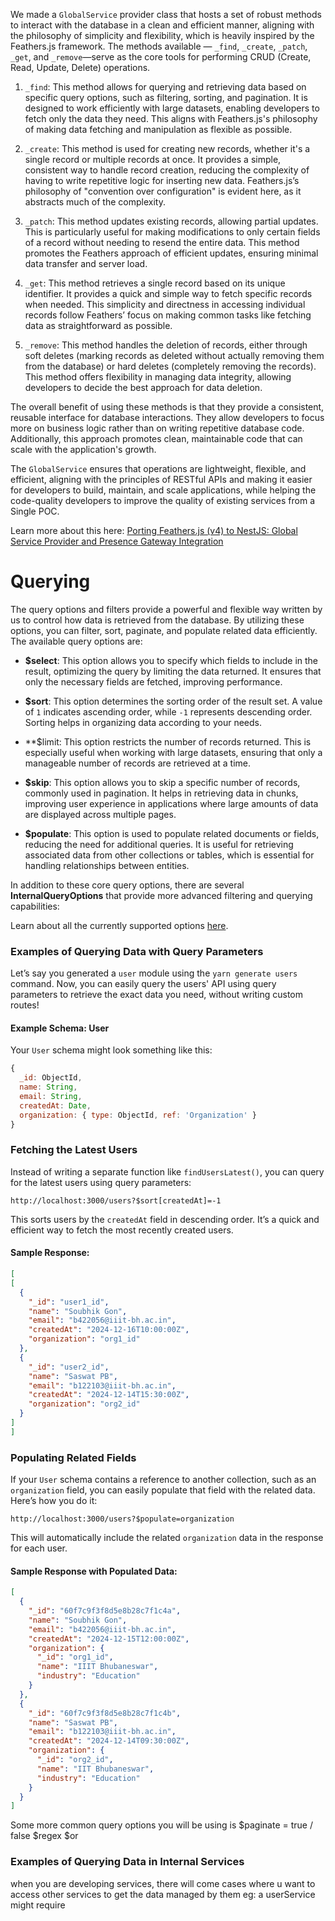 We made a  `GlobalService`  provider class that hosts a set of robust methods to interact with the database in a clean and efficient manner, aligning with the philosophy of simplicity and flexibility, which is heavily inspired by the Feathers.js framework. The methods available — `_find`, `_create`, `_patch`, `_get`, and `_remove`—serve as the core tools for performing CRUD (Create, Read, Update, Delete) operations.

1. `_find`: This method allows for querying and retrieving data based on specific query options, such as filtering, sorting, and pagination. It is designed to work efficiently with large datasets, enabling developers to fetch only the data they need. This aligns with Feathers.js's philosophy of making data fetching and manipulation as flexible as possible.

2. `_create`: This method is used for creating new records, whether it's a single record or multiple records at once. It provides a simple, consistent way to handle record creation, reducing the complexity of having to write repetitive logic for inserting new data. Feathers.js’s philosophy of "convention over configuration" is evident here, as it abstracts much of the complexity.

3. `_patch`: This method updates existing records, allowing partial updates. This is particularly useful for making modifications to only certain fields of a record without needing to resend the entire data. This method promotes the Feathers approach of efficient updates, ensuring minimal data transfer and server load.

4. `_get`: This method retrieves a single record based on its unique identifier. It provides a quick and simple way to fetch specific records when needed. This simplicity and directness in accessing individual records follow Feathers’ focus on making common tasks like fetching data as straightforward as possible.

5. `_remove`: This method handles the deletion of records, either through soft deletes (marking records as deleted without actually removing them from the database) or hard deletes (completely removing the records). This method offers flexibility in managing data integrity, allowing developers to decide the best approach for data deletion.

The overall benefit of using these methods is that they provide a consistent, reusable interface for database interactions. They allow developers to focus more on business logic rather than on writing repetitive database code. Additionally, this approach promotes clean, maintainable code that can scale with the application's growth. 

The `GlobalService` ensures that operations are lightweight, flexible, and efficient, aligning with the principles of RESTful APIs and making it easier for developers to build, maintain, and scale applications, while helping the code-quality developers to improve the quality of existing services from a Single POC.

Learn more about this here: [Porting Feathers.js (v4) to NestJS: Global Service Provider and Presence Gateway Integration](https://github.com/p-society/gc-broadcast/pull/9 )

# Querying

The query options and filters provide a powerful and flexible way written by us to control how data is retrieved from the database. By utilizing these options, you can filter, sort, paginate, and populate related data efficiently. The available query options are:

- **$select**: This option allows you to specify which fields to include in the result, optimizing the query by limiting the data returned. It ensures that only the necessary fields are fetched, improving performance.

- **$sort**: This option determines the sorting order of the result set. A value of `1` indicates ascending order, while `-1` represents descending order. Sorting helps in organizing data according to your needs.

- **$limit: This  option restricts the number of records returned. This is especially useful when working with large datasets, ensuring that only a manageable number of records are retrieved at a time.

- **$skip**: This option allows you to skip a specific number of records, commonly used in pagination. It helps in retrieving data in chunks, improving user experience in applications where large amounts of data are displayed across multiple pages.

- **$populate**: This option is used to populate related documents or fields, reducing the need for additional queries. It is useful for retrieving associated data from other collections or tables, which is essential for handling relationships between entities.

In addition to these core query options, there are several **InternalQueryOptions** that provide more advanced filtering and querying capabilities:

Learn about all the currently supported options [here](https://github.com/p-society/gc-broadcast/blob/dev/src/types/QueryOptions.d.ts).

### Examples of Querying Data with Query Parameters

Let’s say you generated a `user`  module  using the `yarn generate users` command. Now, you can easily query the users' API using query parameters to retrieve the exact data you need, without writing custom routes!

#### Example Schema: User

Your `User` schema might look something like this:

```javascript
{
  _id: ObjectId,
  name: String,
  email: String,
  createdAt: Date,
  organization: { type: ObjectId, ref: 'Organization' }
}
```

### Fetching the Latest Users

Instead of writing a separate function like `findUsersLatest()`, you can query for the latest users using query parameters:

```
http://localhost:3000/users?$sort[createdAt]=-1
```

This sorts users by the `createdAt` field in descending order. It’s a quick and efficient way to fetch the most recently created users.

#### Sample Response:

```json
[
[
  {
    "_id": "user1_id",
    "name": "Soubhik Gon",
    "email": "b422056@iiit-bh.ac.in",
    "createdAt": "2024-12-16T10:00:00Z",
    "organization": "org1_id"
  },
  {
    "_id": "user2_id",
    "name": "Saswat PB",
    "email": "b122103@iiit-bh.ac.in",
    "createdAt": "2024-12-14T15:30:00Z",
    "organization": "org2_id"
  }
]
]
```

### Populating Related Fields

If your `User` schema contains a reference to another collection, such as an `organization` field, you can easily populate that field with the related data. Here’s how you do it:

```
http://localhost:3000/users?$populate=organization
```

This will automatically include the related `organization` data in the response for each user.

#### Sample Response with Populated Data:

```json
[
  {
    "_id": "60f7c9f3f8d5e8b28c7f1c4a",
    "name": "Soubhik Gon",
    "email": "b422056@iiit-bh.ac.in",
    "createdAt": "2024-12-15T12:00:00Z",
    "organization": {
      "_id": "org1_id",
      "name": "IIIT Bhubaneswar",
      "industry": "Education"
    }
  },
  {
    "_id": "60f7c9f3f8d5e8b28c7f1c4b",
    "name": "Saswat PB",
    "email": "b122103@iiit-bh.ac.in",
    "createdAt": "2024-12-14T09:30:00Z",
    "organization": {
      "_id": "org2_id",
      "name": "IIT Bhubaneswar",
      "industry": "Education"
    }
  }
]

```

Some more common query options you will be using is 
$paginate = true / false
$regex
$or


### Examples of Querying Data in Internal Services

when you are developing services, there will come cases where u want to access other services to get the data managed by them
eg: a userService might require 


